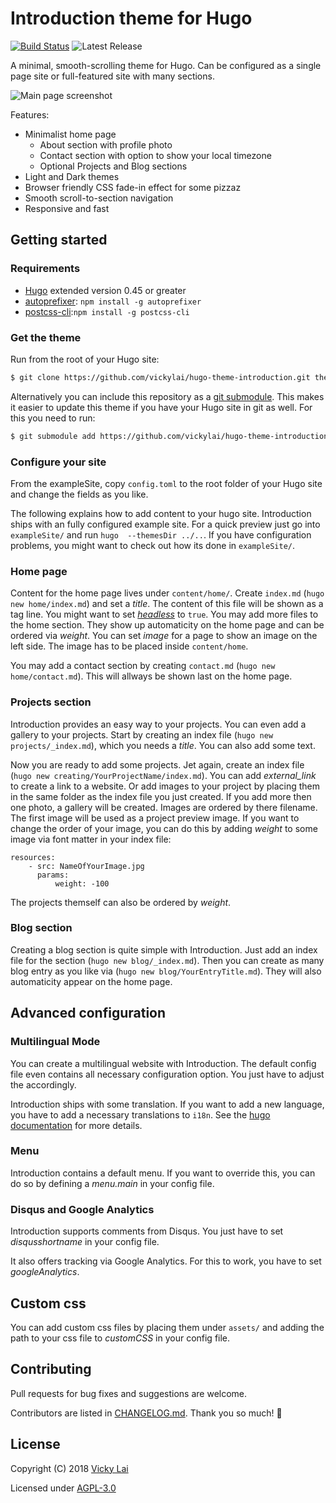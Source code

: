# Introduction theme for Hugo
[![Build Status](https://travis-ci.com/vickylai/hugo-theme-introduction.svg?branch=master)](https://travis-ci.com/vickylai/hugo-theme-introduction)
![Latest Release](https://img.shields.io/github/tag/vickylai/hugo-theme-introduction.svg)

A minimal, smooth-scrolling theme for Hugo. Can be configured as a single page site or full-featured site with many sections.

![Main page screenshot](https://github.com/vickylai/hugo-theme-introduction/blob/master/images/screenshot.png)

Features:
- Minimalist home page
    - About section with profile photo
    - Contact section with option to show your local timezone
    - Optional Projects and Blog sections
- Light and Dark themes
- Browser friendly CSS fade-in effect for some pizzaz
- Smooth scroll-to-section navigation
- Responsive and fast

## Getting started
### Requirements
- [Hugo](https://gohugo.io/getting-started/installing/) extended version 0.45 or greater
- [autoprefixer](https://github.com/postcss/autoprefixer): `npm install -g autoprefixer`
- [postcss-cli](https://github.com/postcss/postcss-cli):`npm install -g postcss-cli`

### Get the theme
Run from the root of your Hugo site:
```sh
$ git clone https://github.com/vickylai/hugo-theme-introduction.git themes/introduction
```

Alternatively you can include this repository as a [git submodule](https://git-scm.com/book/de/v1/Git-Tools-Submodule). This makes it easier to update this theme if you have your Hugo site in git as well. For this you need to run:

```sh
$ git submodule add https://github.com/vickylai/hugo-theme-introduction.git themes/introduction
```

### Configure your site
From the exampleSite, copy `config.toml` to the root folder of your Hugo site and change the fields as you like.

The following explains how to add content to your hugo site. Introduction ships with an fully configured example site. For a quick preview just go into `exampleSite/` and run `hugo  --themesDir ../..`. If you have configuration problems, you might want to check out how its done in `exampleSite/`.

### Home page
Content for the home page lives under `content/home/`. Create `index.md` (`hugo new home/index.md`) and set a *title*. The content of this file will be shown as a tag line. You might want to set [*headless*](https://gohugo.io/content-management/page-bundles/#headless-bundle) to `true`. You may add more files to the home section. They show up automaticity on the home page and can be ordered via *weight*. You can set *image* for a page to show an image on the left side. The image has to be placed inside `content/home`.

You may add a contact section by creating
`contact.md` (`hugo new home/contact.md`). This will allways be shown last on the home page.

### Projects section
Introduction provides an easy way to your projects. You can even add a gallery to your projects. Start by creating an index file (`hugo new projects/_index.md`), which you needs a *title*. You can also add some text.

Now you are ready to add some projects. Jet again, create an index file (`hugo new creating/YourProjectName/index.md`). You can add *external_link* to create a link to a website. Or add images to your project by placing them in the same folder as the index file you just created. If you add more then one photo, a gallery will be created. Images are ordered by there filename. The first image will be used as a project preview image. If you want to change the order of your image, you can do this by adding *weight* to some image via font matter in your index file:
```
resources:
    - src: NameOfYourImage.jpg
      params:
          weight: -100
```
The projects themself can also be ordered by *weight*.

### Blog section
Creating a blog section is quite simple with Introduction. Just add an index file for the section (`hugo new blog/_index.md`). Then you can create as many blog entry as you like via (`hugo new blog/YourEntryTitle.md`). They will also automaticity appear on the home page.

## Advanced configuration
### Multilingual Mode
You can create a multilingual website with Introduction. The default config file even contains all necessary configuration option. You just have to adjust the accordingly.

Introduction ships with some translation. If you want to add a new language, you have to add a necessary translations to `i18n`. See the [hugo documentation](https://gohugo.io/content-management/multilingual/) for more details.

### Menu
Introduction contains a default menu. If you want to override this, you can do so by defining a *menu.main* in your config file.

### Disqus and Google Analytics
Introduction supports comments from Disqus. You just have to set *disqusshortname* in your config file.

It also offers tracking via Google Analytics. For this to work, you have to set *googleAnalytics*.

## Custom css
You can add custom css files by placing them under `assets/` and adding the path to your css file to *customCSS* in your config file.

## Contributing
Pull requests for bug fixes and suggestions are welcome.

Contributors are listed in [CHANGELOG.md](https://github.com/vickylai/hugo-theme-introduction/blob/master/CHANGELOG.md). Thank you so much! 🖤

## License
Copyright (C) 2018 [Vicky Lai](https://vickylai.com/introduction/)

Licensed under [AGPL-3.0](https://github.com/vickylai/hugo-theme-introduction/blob/master/LICENSE)
